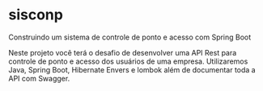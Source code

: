 # sisconp
Construindo um sistema de controle de ponto e acesso com Spring Boot

Neste projeto você terá o desafio de desenvolver uma API Rest para controle de ponto e acesso dos usuários de uma empresa. 
Utilizaremos Java, Spring Boot, Hibernate Envers e lombok além de documentar toda a API com Swagger.
